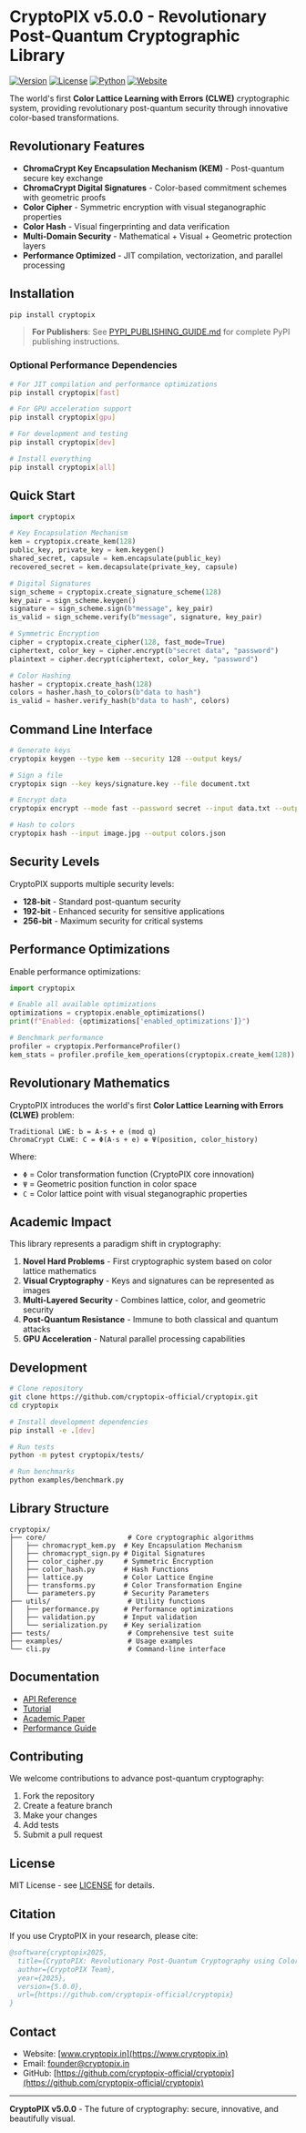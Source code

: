 # CryptoPIX v5.0.0 - Revolutionary Post-Quantum Cryptographic Library

[![Version](https://img.shields.io/badge/version-5.0.0-blue.svg)](https://github.com/cryptopix-official/cryptopix)
[![License](https://img.shields.io/badge/license-MIT-green.svg)](LICENSE)
[![Python](https://img.shields.io/badge/python-3.8+-brightgreen.svg)](https://python.org)
[![Website](https://img.shields.io/badge/website-cryptopix.in-blue.svg)](https://www.cryptopix.in)

The world's first **Color Lattice Learning with Errors (CLWE)** cryptographic system, providing revolutionary post-quantum security through innovative color-based transformations.

## Revolutionary Features

- **ChromaCrypt Key Encapsulation Mechanism (KEM)** - Post-quantum secure key exchange
- **ChromaCrypt Digital Signatures** - Color-based commitment schemes with geometric proofs
- **Color Cipher** - Symmetric encryption with visual steganographic properties
- **Color Hash** - Visual fingerprinting and data verification
- **Multi-Domain Security** - Mathematical + Visual + Geometric protection layers
- **Performance Optimized** - JIT compilation, vectorization, and parallel processing

## Installation

```bash
pip install cryptopix
```

> **For Publishers**: See [PYPI_PUBLISHING_GUIDE.md](PYPI_PUBLISHING_GUIDE.md) for complete PyPI publishing instructions.

### Optional Performance Dependencies

```bash
# For JIT compilation and performance optimizations
pip install cryptopix[fast]

# For GPU acceleration support
pip install cryptopix[gpu]

# For development and testing
pip install cryptopix[dev]

# Install everything
pip install cryptopix[all]
```

## Quick Start

```python
import cryptopix

# Key Encapsulation Mechanism
kem = cryptopix.create_kem(128)
public_key, private_key = kem.keygen()
shared_secret, capsule = kem.encapsulate(public_key)
recovered_secret = kem.decapsulate(private_key, capsule)

# Digital Signatures
sign_scheme = cryptopix.create_signature_scheme(128)
key_pair = sign_scheme.keygen()
signature = sign_scheme.sign(b"message", key_pair)
is_valid = sign_scheme.verify(b"message", signature, key_pair)

# Symmetric Encryption
cipher = cryptopix.create_cipher(128, fast_mode=True)
ciphertext, color_key = cipher.encrypt(b"secret data", "password")
plaintext = cipher.decrypt(ciphertext, color_key, "password")

# Color Hashing
hasher = cryptopix.create_hash(128)
colors = hasher.hash_to_colors(b"data to hash")
is_valid = hasher.verify_hash(b"data to hash", colors)
```

## Command Line Interface

```bash
# Generate keys
cryptopix keygen --type kem --security 128 --output keys/

# Sign a file
cryptopix sign --key keys/signature.key --file document.txt

# Encrypt data
cryptopix encrypt --mode fast --password secret --input data.txt --output data.enc

# Hash to colors
cryptopix hash --input image.jpg --output colors.json
```

## Security Levels

CryptoPIX supports multiple security levels:

- **128-bit** - Standard post-quantum security
- **192-bit** - Enhanced security for sensitive applications  
- **256-bit** - Maximum security for critical systems

## Performance Optimizations

Enable performance optimizations:

```python
import cryptopix

# Enable all available optimizations
optimizations = cryptopix.enable_optimizations()
print(f"Enabled: {optimizations['enabled_optimizations']}")

# Benchmark performance
profiler = cryptopix.PerformanceProfiler()
kem_stats = profiler.profile_kem_operations(cryptopix.create_kem(128))
```

## Revolutionary Mathematics

CryptoPIX introduces the world's first **Color Lattice Learning with Errors (CLWE)** problem:

```
Traditional LWE: b = A·s + e (mod q)
ChromaCrypt CLWE: C = Φ(A·s + e) ⊕ Ψ(position, color_history)
```

Where:
- `Φ` = Color transformation function (CryptoPIX core innovation)
- `Ψ` = Geometric position function in color space
- `C` = Color lattice point with visual steganographic properties

## Academic Impact

This library represents a paradigm shift in cryptography:

1. **Novel Hard Problems** - First cryptographic system based on color lattice mathematics
2. **Visual Cryptography** - Keys and signatures can be represented as images
3. **Multi-Layered Security** - Combines lattice, color, and geometric security
4. **Post-Quantum Resistance** - Immune to both classical and quantum attacks
5. **GPU Acceleration** - Natural parallel processing capabilities

## Development

```bash
# Clone repository
git clone https://github.com/cryptopix-official/cryptopix.git
cd cryptopix

# Install development dependencies
pip install -e .[dev]

# Run tests
python -m pytest cryptopix/tests/

# Run benchmarks
python examples/benchmark.py
```

## Library Structure

```
cryptopix/
├── core/                    # Core cryptographic algorithms
│   ├── chromacrypt_kem.py  # Key Encapsulation Mechanism
│   ├── chromacrypt_sign.py # Digital Signatures
│   ├── color_cipher.py     # Symmetric Encryption
│   ├── color_hash.py       # Hash Functions
│   ├── lattice.py          # Color Lattice Engine
│   ├── transforms.py       # Color Transformation Engine
│   └── parameters.py       # Security Parameters
├── utils/                   # Utility functions
│   ├── performance.py      # Performance optimizations
│   ├── validation.py       # Input validation
│   └── serialization.py    # Key serialization
├── tests/                   # Comprehensive test suite
├── examples/                # Usage examples
└── cli.py                   # Command-line interface
```

## Documentation

- [API Reference](https://www.cryptopix.in/docs)
- [Tutorial](https://www.cryptopix.in/tutorial)
- [Academic Paper](https://www.cryptopix.in/paper)
- [Performance Guide](https://www.cryptopix.in/performance)

## Contributing

We welcome contributions to advance post-quantum cryptography:

1. Fork the repository
2. Create a feature branch
3. Make your changes
4. Add tests
5. Submit a pull request

## License

MIT License - see [LICENSE](LICENSE) for details.

## Citation

If you use CryptoPIX in your research, please cite:

```bibtex
@software{cryptopix2025,
  title={CryptoPIX: Revolutionary Post-Quantum Cryptography using Color Lattice Learning with Errors},
  author={CryptoPIX Team},
  year={2025},
  version={5.0.0},
  url={https://github.com/cryptopix-official/cryptopix}
}
```

## Contact

- Website: [www.cryptopix.in](https://www.cryptopix.in)
- Email: founder@cryptopix.in
- GitHub: [https://github.com/cryptopix-official/cryptopix](https://github.com/cryptopix-official/cryptopix)

---

**CryptoPIX v5.0.0** - The future of cryptography: secure, innovative, and beautifully visual.